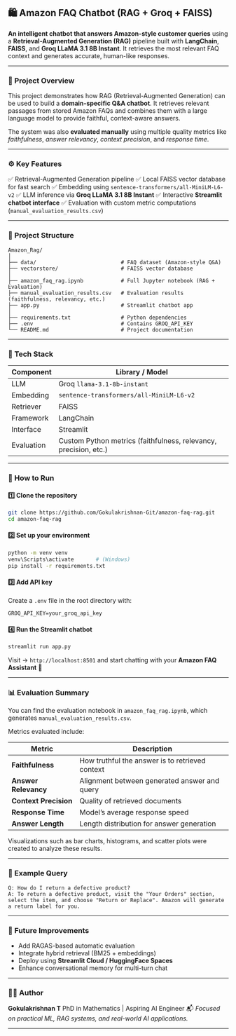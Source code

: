 


## 🛍️ Amazon FAQ Chatbot (RAG + Groq + FAISS)

**An intelligent chatbot that answers Amazon-style customer queries** using a **Retrieval-Augmented Generation (RAG)** pipeline built with **LangChain**, **FAISS**, and **Groq LLaMA 3.1 8B Instant**.
It retrieves the most relevant FAQ context and generates accurate, human-like responses.

---

### 🧠 Project Overview

This project demonstrates how RAG (Retrieval-Augmented Generation) can be used to build a **domain-specific Q&A chatbot**.
It retrieves relevant passages from stored Amazon FAQs and combines them with a large language model to provide faithful, context-aware answers.

The system was also **evaluated manually** using multiple quality metrics like *faithfulness*, *answer relevancy*, *context precision*, and *response time*.

---

### ⚙️ Key Features

✅ Retrieval-Augmented Generation pipeline
✅ Local FAISS vector database for fast search
✅ Embedding using `sentence-transformers/all-MiniLM-L6-v2`
✅ LLM inference via **Groq LLaMA 3.1 8B Instant**
✅ Interactive **Streamlit chatbot interface**
✅ Evaluation with custom metric computations (`manual_evaluation_results.csv`)

---

### 📁 Project Structure

```
Amazon_Rag/
│
├── data/                           # FAQ dataset (Amazon-style Q&A)
├── vectorstore/                    # FAISS vector database
│
├── amazon_faq_rag.ipynb            # Full Jupyter notebook (RAG + Evaluation)
├── manual_evaluation_results.csv   # Evaluation results (faithfulness, relevancy, etc.)
├── app.py                          # Streamlit chatbot app
│
├── requirements.txt                # Python dependencies
├── .env                            # Contains GROQ_API_KEY
└── README.md                       # Project documentation
```

---

### 🧩 Tech Stack

| Component  | Library / Model                                                  |
| ---------- | ---------------------------------------------------------------- |
| LLM        | Groq `llama-3.1-8b-instant`                                      |
| Embedding  | `sentence-transformers/all-MiniLM-L6-v2`                         |
| Retriever  | FAISS                                                            |
| Framework  | LangChain                                                        |
| Interface  | Streamlit                                                        |
| Evaluation | Custom Python metrics (faithfulness, relevancy, precision, etc.) |

---

### 🚀 How to Run

#### 1️⃣ Clone the repository

```bash
git clone https://github.com/Gokulakrishnan-Git/amazon-faq-rag.git
cd amazon-faq-rag
```

#### 2️⃣ Set up your environment

```bash
python -m venv venv
venv\Scripts\activate       # (Windows)
pip install -r requirements.txt
```

#### 3️⃣ Add API key

Create a `.env` file in the root directory with:

```
GROQ_API_KEY=your_groq_api_key
```

#### 4️⃣ Run the Streamlit chatbot

```bash
streamlit run app.py
```

Visit → `http://localhost:8501`
and start chatting with your **Amazon FAQ Assistant** 🛒

---

### 📊 Evaluation Summary

You can find the evaluation notebook in
`amazon_faq_rag.ipynb`, which generates `manual_evaluation_results.csv`.

Metrics evaluated include:

| Metric                | Description                                     |
| --------------------- | ----------------------------------------------- |
| **Faithfulness**      | How truthful the answer is to retrieved context |
| **Answer Relevancy**  | Alignment between generated answer and query    |
| **Context Precision** | Quality of retrieved documents                  |
| **Response Time**     | Model’s average response speed                  |
| **Answer Length**     | Length distribution for answer generation       |

Visualizations such as bar charts, histograms, and scatter plots were created to analyze these results.

---

### 💬 Example Query

```
Q: How do I return a defective product?
A: To return a defective product, visit the "Your Orders" section, select the item, and choose "Return or Replace". Amazon will generate a return label for you.
```

---

### 🧾 Future Improvements

* Add RAGAS-based automatic evaluation
* Integrate hybrid retrieval (BM25 + embeddings)
* Deploy using **Streamlit Cloud / HuggingFace Spaces**
* Enhance conversational memory for multi-turn chat

---

### 🧑‍💻 Author

**Gokulakrishnan T**
PhD in Mathematics | Aspiring AI Engineer
📬 *Focused on practical ML, RAG systems, and real-world AI applications.*

---


